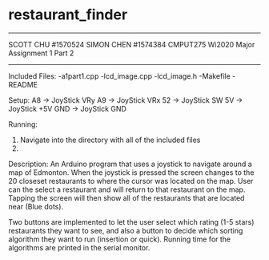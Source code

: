 # restaurant_finder

***************************************************************************************************

SCOTT CHU #1570524
SIMON CHEN #1574384
CMPUT275 Wi2020
Major Assignment 1 Part 2

***************************************************************************************************

Included Files:
-a1part1.cpp
-lcd_image.cpp
-lcd_image.h
-Makefile
-README

Setup:
A8 -> JoyStick VRy
A9 -> JoyStick VRx
52 -> JoyStick SW
5V -> JoyStick +5V
GND -> JoyStick GND

Running:
1. Navigate into the directory with all of the included files
2. <make upload>

Description: 
An Arduino program that uses a joystick to navigate around a map of Edmonton. When the joystick is pressed the screen changes to the 20 closeset restaurants to where the cursor was located on the map. User can the select a restaurant and will return to that restaurant on the map. Tapping the screen will then show all of the restaurants that are located near (Blue dots). 

Two buttons are implemented to let the user select which rating (1-5 stars) restaurants they want to see, and also a button to decide which sorting algorithm they want to run (insertion or quick).
Running time for the algorithms are printed in the serial monitor.


